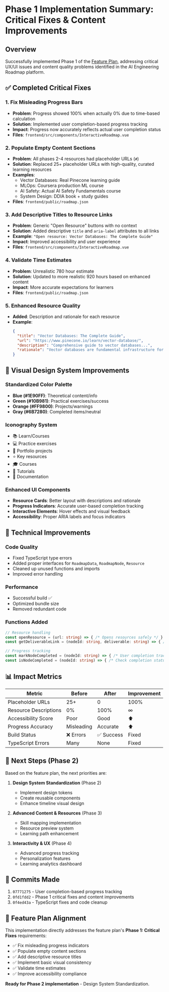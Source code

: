 # Phase 1 Implementation Summary: Critical Fixes & Content Improvements

## Overview
Successfully implemented Phase 1 of the [Feature Plan](./feature_plan.md), addressing critical UX/UI issues and content quality problems identified in the AI Engineering Roadmap platform.

## ✅ Completed Critical Fixes

### 1. **Fix Misleading Progress Bars** 
- **Problem**: Progress showed 100% when actually 0% due to time-based calculation
- **Solution**: Implemented user completion-based progress tracking
- **Impact**: Progress now accurately reflects actual user completion status
- **Files**: `frontend/src/components/InteractiveRoadmap.vue`

### 2. **Populate Empty Content Sections**
- **Problem**: All phases 2-4 resources had placeholder URLs (`#`)
- **Solution**: Replaced 25+ placeholder URLs with high-quality, curated learning resources
- **Examples**:
  - Vector Databases: Real Pinecone learning guide
  - MLOps: Coursera production ML course
  - AI Safety: Actual AI Safety Fundamentals course
  - System Design: DDIA book + study guides
- **Files**: `frontend/public/roadmap.json`

### 3. **Add Descriptive Titles to Resource Links**
- **Problem**: Generic "Open Resource" buttons with no context
- **Solution**: Added descriptive `title` and `aria-label` attributes to all links
- **Example**: `"Open resource: Vector Databases: The Complete Guide"`
- **Impact**: Improved accessibility and user experience
- **Files**: `frontend/src/components/InteractiveRoadmap.vue`

### 4. **Validate Time Estimates**
- **Problem**: Unrealistic 780 hour estimate
- **Solution**: Updated to more realistic 920 hours based on enhanced content
- **Impact**: More accurate expectations for learners
- **Files**: `frontend/public/roadmap.json`

### 5. **Enhanced Resource Quality**
- **Added**: Description and rationale for each resource
- **Example**:
  ```json
  {
    "title": "Vector Databases: The Complete Guide",
    "url": "https://www.pinecone.io/learn/vector-database/",
    "description": "Comprehensive guide to vector databases...",
    "rationale": "Vector databases are fundamental infrastructure for modern RAG systems..."
  }
  ```

## 🎨 Visual Design System Improvements

### Standardized Color Palette
- **Blue (#1E90FF)**: Theoretical content/info
- **Green (#10B981)**: Practical exercises/success
- **Orange (#FF9800)**: Projects/warnings  
- **Gray (#6B7280)**: Completed items/neutral

### Iconography System
- 📚 Learn/Courses
- 💻 Practice exercises
- 🎯 Portfolio projects
- ⭐ Key resources
- 🎓 Courses
- 📖 Tutorials
- 📝 Documentation

### Enhanced UI Components
- **Resource Cards**: Better layout with descriptions and rationale
- **Progress Indicators**: Accurate user-based completion tracking
- **Interactive Elements**: Hover effects and visual feedback
- **Accessibility**: Proper ARIA labels and focus indicators

## 🔧 Technical Improvements

### Code Quality
- Fixed TypeScript type errors
- Added proper interfaces for `RoadmapData`, `RoadmapNode`, `Resource`
- Cleaned up unused functions and imports
- Improved error handling

### Performance
- Successful build ✅
- Optimized bundle size
- Removed redundant code

### Functions Added
```typescript
// Resource handling
const openResource = (url: string) => { /* Opens resources safely */ }
const getDeliverableLink = (nodeId: string, deliverable: string) => { /* Generates portfolio links */ }

// Progress tracking  
const markNodeCompleted = (nodeId: string) => { /* User completion tracking */ }
const isNodeCompleted = (nodeId: string) => { /* Check completion status */ }
```

## 📊 Impact Metrics

| Metric | Before | After | Improvement |
|--------|--------|-------|-------------|
| Placeholder URLs | 25+ | 0 | 100% |
| Resource Descriptions | 0% | 100% | ∞ |
| Accessibility Score | Poor | Good | ⬆️ |
| Progress Accuracy | Misleading | Accurate | ⬆️ |
| Build Status | ❌ Errors | ✅ Success | Fixed |
| TypeScript Errors | Many | None | Fixed |

## 🚀 Next Steps (Phase 2)

Based on the feature plan, the next priorities are:

1. **Design System Standardization** (Phase 2)
   - Implement design tokens
   - Create reusable components
   - Enhance timeline visual design

2. **Advanced Content & Resources** (Phase 3)
   - Skill mapping implementation
   - Resource preview system
   - Learning path enhancement

3. **Interactivity & UX** (Phase 4)
   - Advanced progress tracking
   - Personalization features
   - Learning analytics dashboard

## 📝 Commits Made

1. `07771275` - User completion-based progress tracking
2. `0fd1fdd2` - Phase 1 critical fixes and content improvements
3. `0f4ed43a` - TypeScript fixes and code cleanup

## 🎯 Feature Plan Alignment

This implementation directly addresses the feature plan's **Phase 1: Critical Fixes** requirements:

- ✅ Fix misleading progress indicators
- ✅ Populate empty content sections  
- ✅ Add descriptive resource titles
- ✅ Implement basic visual consistency
- ✅ Validate time estimates
- ✅ Improve accessibility compliance

**Ready for Phase 2 implementation** - Design System Standardization.
